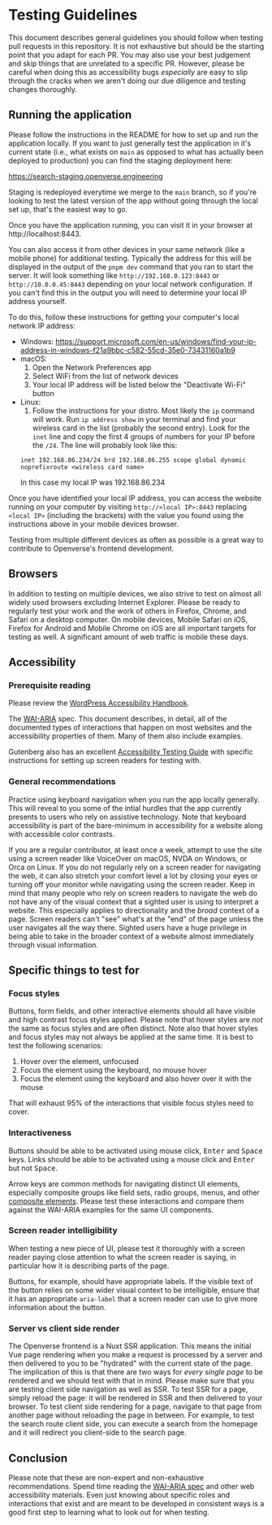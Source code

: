 # Testing Guidelines

This document describes general guidelines you should follow when testing pull requests in this repository. It is not exhaustive but should be the starting point that you adapt for each PR. You may also use your best judgement and skip things that are unrelated to a specific PR. However, please be careful when doing this as accessibility bugs _especially_ are easy to slip through the cracks when we aren't doing our due diligence and testing changes thoroughly.

## Running the application

Please follow the instructions in the README for how to set up and run the application locally. If you want to just generally test the application in it's current state (i.e., what exists on `main` as opposed to what has actually been deployed to production) you can find the staging deployment here:

https://search-staging.openverse.engineering

Staging is redeployed everytime we merge to the `main` branch, so if you're looking to test the latest version of the app without going through the local set up, that's the easiest way to go.

Once you have the application running, you can visit it in your browser at http://localhost:8443.

You can also access it from other devices in your same network (like a mobile phone) for additional testing. Typically the address for this will be displayed in the output of the `pnpm dev` command that you ran to start the server. It will look something like `http://192.168.0.123:8443` or `http://10.0.0.45:8443` depending on your local network configuration. If you can't find this in the output you will need to determine your local IP address yourself.

To do this, follow these instructions for getting your computer's local network IP address:

- Windows: https://support.microsoft.com/en-us/windows/find-your-ip-address-in-windows-f21a9bbc-c582-55cd-35e0-73431160a1b9
- macOS:
  1. Open the Network Preferences app
  2. Select WiFi from the list of network devices
  3. Your local IP address will be listed below the "Deactivate Wi-Fi" button
- Linux:
  1. Follow the instructions for your distro. Most likely the `ip` command will work. Run `ip address show` in your terminal and find your wireless card in the list (probably the second entry). Look for the `inet` line and copy the first 4 groups of numbers for your IP before the `/24`. The line will probably look like this:
  ```
  inet 192.168.86.234/24 brd 192.168.86.255 scope global dynamic noprefixroute <wireless card name>
  ```
  In this case my local IP was 192.168.86.234

Once you have identified your local IP address, you can access the website running on your computer by visiting `http://<local IP>:8443` replacing `<local IP>` (including the brackets) with the value you found using the instructions above in your mobile devices browser.

Testing from multiple different devices as often as possible is a great way to contribute to Openverse's frontend development.

## Browsers

In addition to testing on multiple devices, we also strive to test on almost all widely used browsers excluding Internet Explorer. Please be ready to regularly test your work and the work of others in Firefox, Chrome, and Safari on a desktop computer. On mobile devices, Mobile Safari on iOS, Firefox for Android and Mobile Chrome on iOS are all important targets for testing as well. A significant amount of web traffic is mobile these days.

## Accessibility

### Prerequisite reading

Please review the [WordPress Accessibility Handbook](https://make.wordpress.org/accessibility/handbook/).

The [WAI-ARIA](https://www.w3.org/TR/wai-aria/) spec. This document describes, in detail, all of the documented types of interactions that happen on most websites and the accessibility properties of them. Many of them also include examples.

Gutenberg also has an excellent [Accessibility Testing Guide](https://github.com/WordPress/gutenberg/blob/086b77ed409a70a6c6a6e74dee704851eff812f2/docs/contributors/accessibility-testing.md) with specific instructions for setting up screen readers for testing with.

### General recommendations

Practice using keyboard navigation when you run the app locally generally. This will reveal to you some of the intial hurdles that the app currently presents to users who rely on assistive technology. Note that keyboard accessibility is part of the bare-minimum in accessibility for a website along with accessible color contrasts.

If you are a regular contributor, at least once a week, attempt to use the site using a screen reader like VoiceOver on macOS, NVDA on Windows, or Orca on Linux. If you do not regularly rely on a screen reader for navigating the web, it can also stretch your comfort level a lot by closing your eyes or turning off your monitor while navigating using the screen reader. Keep in mind that many people who rely on screen readers to navigate the web do not have any of the visual context that a sighted user is using to interpret a website. This especially applies to directionality and the _broad_ context of a page. Screen readers can't "see" what's at the "end" of the page unless the user navigates all the way there. Sighted users have a huge privilege in being able to take in the broader context of a website almost immediately through visual information.

## Specific things to test for

### Focus styles

Buttons, form fields, and other interactive elements should all have visible and high contrast focus styles applied. Please note that hover styles are _not_ the same as focus styles and are often distinct. Note also that hover styles and focus styles may not always be applied at the same time. It is best to test the following scenarios:

1. Hover over the element, unfocused
2. Focus the element using the keyboard, no mouse hover
3. Focus the element using the keyboard and also hover over it with the mouse

That will exhaust 95% of the interactions that visible focus styles need to cover.

### Interactiveness

Buttons should be able to be activated using mouse click, <kbd>Enter</kbd> and <kbd>Space</kbd> keys. Links should be able to be activated using a mouse click and <kbd>Enter</kbd> but not <kbd>Space</kbd>.

Arrow keys are common methods for navigating distinct UI elements, especially composite groups like field sets, radio groups, menus, and other [composite elements](https://www.w3.org/TR/wai-aria-1.1/#composite). Please test these interactions and compare them against the WAI-ARIA examples for the same UI components.

### Screen reader intelligibility

When testing a new piece of UI, please test it thoroughly with a screen reader paying close attention to what the screen reader is saying, in particular how it is describing parts of the page.

Buttons, for example, should have appropriate labels. If the visible text of the button relies on some wider visual context to be intelligible, ensure that it has an appropriate `aria-label` that a screen reader can use to give more information about the button.

### Server vs client side render

The Openverse frontend is a Nuxt SSR application. This means the initial Vue page rendering when you make a request is processed by a server and then delivered to you to be "hydrated" with the current state of the page. The implication of this is that there are two ways for _every single page_ to be rendered and we should test with that in mind. Please make sure that you are testing client side navigation as well as SSR. To test SSR for a page, simply reload the page: it will be rendered in SSR and then delivered to your browser. To test client side rendering for a page, navigate to that page from another page without reloading the page in between. For example, to test the search route client side, you can execute a search from the homepage and it will redirect you client-side to the search page.

## Conclusion

Please note that these are non-expert and non-exhaustive recommendations. Spend time reading the [WAI-ARIA spec](https://www.w3.org/TR/wai-aria/) and other web accessibility materials. Even just knowing about specific roles and interactions that exist and are meant to be developed in consistent ways is a good first step to learning what to look out for when testing.
